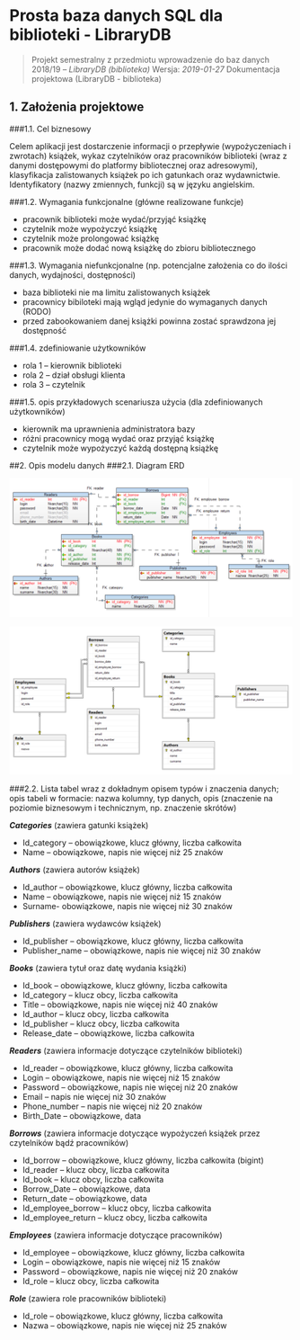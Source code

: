 # Prosta baza danych SQL dla biblioteki - LibraryDB
> Projekt semestralny z przedmiotu wprowadzenie do baz danych 2018/19 – _LibraryDB (biblioteka)_
> Wersja: _2019-01-27_
Dokumentacja projektowa (LibraryDB - biblioteka)

## 1.	Założenia projektowe
###1.1.	Cel biznesowy

Celem aplikacji jest dostarczenie informacji o przepływie (wypożyczeniach i zwrotach) książek, wykaz czytelników oraz pracowników biblioteki (wraz z danymi dostępowymi do platformy bibliotecznej oraz adresowymi), klasyfikacja zalistowanych książek po ich gatunkach oraz wydawnictwie. Identyfikatory (nazwy zmiennych, funkcji) są w języku angielskim.



###1.2.	Wymagania funkcjonalne (główne realizowane funkcje)

*	pracownik biblioteki może wydać/przyjąć książkę
*	czytelnik może wypożyczyć książkę
*	czytelnik może prolongować książkę
*	pracownik może dodać nową książkę do zbioru bibliotecznego


###1.3.	Wymagania niefunkcjonalne (np. potencjalne założenia co do ilości danych, wydajności, dostępności)

* baza biblioteki nie ma limitu zalistowanych książek
* pracownicy bibiloteki mają wgląd jedynie do wymaganych danych (RODO)
* przed zabookowaniem danej książki powinna zostać sprawdzona jej dostępność



###1.4.	zdefiniowanie użytkowników
*	rola 1 – kierownik biblioteki
*	rola 2 – dział obsługi klienta
*	rola 3 – czytelnik


###1.5.	opis przykładowych scenariusza użycia (dla zdefiniowanych użytkowników)
*	kierownik ma uprawnienia administratora bazy
*	różni pracownicy mogą wydać oraz przyjąć książkę
*	czytelnik może wypożyczyć każdą dostępną książkę







##2.	Opis modelu danych
###2.1.	Diagram ERD


![](Images/1.png)

![](Images/2.png)


###2.2.	Lista tabel wraz z dokładnym opisem typów i znaczenia danych; opis tabeli w formacie: nazwa kolumny, typ danych, opis (znaczenie na poziomie biznesowym i technicznym, np. znaczenie skrótów)

__*Categories*__ (zawiera gatunki książek)
* Id_category – obowiązkowe, klucz główny, liczba całkowita
* Name – obowiązkowe, napis nie więcej niż 25 znaków

__*Authors*__ (zawiera autorów książek)
* Id_author – obowiązkowe, klucz główny, liczba całkowita
* Name – obowiązkowe, napis nie więcej niż 15 znaków
* Surname- obowiązkowe, napis nie więcej niż 30 znaków

__*Publishers*__ (zawiera wydawców książek)
* Id_publisher – obowiązkowe, klucz główny, liczba całkowita
* Publisher_name – obowiązkowe, napis nie więcej niż 30 znaków

__*Books*__ (zawiera tytuł oraz datę wydania książki)
* Id_book – obowiązkowe, klucz główny, liczba całkowita
* Id_category – klucz obcy, liczba całkowita
* Title – obowiązkowe, napis nie więcej niż 40 znaków
* Id_author – klucz obcy, liczba całkowita
* Id_publisher – klucz obcy, liczba całkowita
* Release_date – obowiązkowe, liczba całkowita

__*Readers*__ (zawiera informacje dotyczące czytelników biblioteki)
* Id_reader – obowiązkowe, klucz główny, liczba całkowita
* Login – obowiązkowe, napis nie więcej niż 15 znaków
* Password – obowiązkowe, napis nie więcej niż 20 znaków
* Email – napis nie więcej niż 30 znaków
* Phone_number – napis nie więcej niż 20 znaków
* Birth_Date – obowiązkowe, data


__*Borrows*__ (zawiera informacje dotyczące wypożyczeń książek przez czytelników bądź pracowników)
* Id_borrow – obowiązkowe, klucz główny, liczba całkowita (bigint)
* Id_reader – klucz obcy, liczba całkowita
* Id_book – klucz obcy, liczba całkowita
* Borrow_Date – obowiązkowe, data
* Return_date – obowiązkowe, data
* Id_employee_borrow – klucz obcy, liczba całkowita
* Id_employee_return – klucz obcy, liczba całkowita

__*Employees*__ (zawiera informacje dotyczące pracowników)
* Id_employee – obowiązkowe, klucz główny, liczba całkowita
* Login – obowiązkowe, napis nie więcej niż 15 znaków
* Password – obowiązkowe, napis nie więcej niż 20 znaków
* Id_role – klucz obcy, liczba całkowita

__*Role*__ (zawiera role pracowników biblioteki)
* Id_role – obowiązkowe, klucz główny, liczba całkowita
* Nazwa – obowiązkowe, napis nie więcej niż 25 znaków